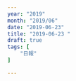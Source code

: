```yaml
---
year: "2019"
month: "2019/06"
date: "2019-06-23"
title: "2019-06-23 "
draft: true
tags: [
    "日報"
]

---
```


